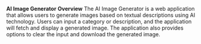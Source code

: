 **AI Image Generator**
**Overview**
The AI Image Generator is a web application that allows users to generate images based on textual descriptions using AI technology. Users can input a category or description, and the application will fetch and display a generated image. The application also provides options to clear the input and download the generated image.
